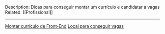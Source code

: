 Description: Dicas para conseguir montar um currículo e candidatar a vagas
Related: [[Profissional]]

---

[Montar currículo de Front-End](https://www.youtube.com/watch?v=q652jp6YVqk)
[Local para conseguir vagas](https://www.youtube.com/watch?v=x45HqcY2RV4)

